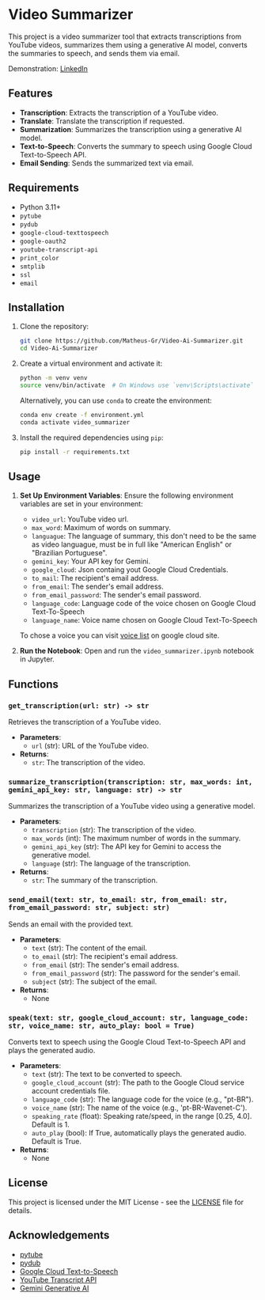 # Video Summarizer

This project is a video summarizer tool that extracts transcriptions from YouTube videos, summarizes them using a generative AI model, converts the summaries to speech, and sends them via email.

Demonstration: [LinkedIn](https://www.linkedin.com/posts/matheus-gr_llama3-whisper-elevenlabs-activity-7212213971062312960-s12O?utm_source=share&utm_medium=member_desktop)
## Features

- **Transcription**: Extracts the transcription of a YouTube video.
- **Translate**: Translate the transcription if requested.
- **Summarization**: Summarizes the transcription using a generative AI model.
- **Text-to-Speech**: Converts the summary to speech using Google Cloud Text-to-Speech API.
- **Email Sending**: Sends the summarized text via email.

## Requirements

- Python 3.11+
- `pytube`
- `pydub`
- `google-cloud-texttospeech`
- `google-oauth2`
- `youtube-transcript-api`
- `print_color`
- `smtplib`
- `ssl`
- `email`

## Installation

1. Clone the repository:

   ```sh
   git clone https://github.com/Matheus-Gr/Video-Ai-Summarizer.git
   cd Video-Ai-Summarizer
   ```

2. Create a virtual environment and activate it:

   ```sh
   python -m venv venv
   source venv/bin/activate  # On Windows use `venv\Scripts\activate`
   ```

   Alternatively, you can use `conda` to create the environment:

   ```sh
   conda env create -f environment.yml
   conda activate video_summarizer
   ```

3. Install the required dependencies using `pip`:

   ```sh
   pip install -r requirements.txt
   ```

## Usage

1. **Set Up Environment Variables**:
   Ensure the following environment variables are set in your environment:

   - `video_url`: YouTube video url.
   - `max_word`: Maximum of words on summary.
   - `languague`: The language of summary, this don't need to be the same as video languague, must be in full like "American English" or "Brazilian Portuguese".
   - `gemini_key`: Your API key for Gemini.
   - `google_cloud`: Json containg yout Google Cloud Credentials.
   - `to_mail`: The recipient's email address.
   - `from_email`: The sender's email address.
   - `from_email_password`: The sender's email password.
   - `language_code`: Language code of the voice chosen on Google Cloud Text-To-Speech
   - `language_name`: Voice name chosen on Google Cloud Text-To-Speech

   To chose a voice you can visit [voice list](https://cloud.google.com/text-to-speech/docs/voices) on google cloud site.

2. **Run the Notebook**:
   Open and run the `video_summarizer.ipynb` notebook in Jupyter.

## Functions

### `get_transcription(url: str) -> str`

Retrieves the transcription of a YouTube video.

- **Parameters**:
  - `url` (str): URL of the YouTube video.
- **Returns**:
  - `str`: The transcription of the video.

### `summarize_transcription(transcription: str, max_words: int, gemini_api_key: str, language: str) -> str`

Summarizes the transcription of a YouTube video using a generative model.

- **Parameters**:
  - `transcription` (str): The transcription of the video.
  - `max_words` (int): The maximum number of words in the summary.
  - `gemini_api_key` (str): The API key for Gemini to access the generative model.
  - `language` (str): The language of the transcription.
- **Returns**:
  - `str`: The summary of the transcription.

### `send_email(text: str, to_email: str, from_email: str, from_email_password: str, subject: str)`

Sends an email with the provided text.

- **Parameters**:
  - `text` (str): The content of the email.
  - `to_email` (str): The recipient's email address.
  - `from_email` (str): The sender's email address.
  - `from_email_password` (str): The password for the sender's email.
  - `subject` (str): The subject of the email.
- **Returns**:
  - None

### `speak(text: str, google_cloud_account: str, language_code: str, voice_name: str, auto_play: bool = True)`

Converts text to speech using the Google Cloud Text-to-Speech API and plays the generated audio.

- **Parameters**:
  - `text` (str): The text to be converted to speech.
  - `google_cloud_account` (str): The path to the Google Cloud service account credentials file.
  - `language_code` (str): The language code for the voice (e.g., "pt-BR").
  - `voice_name` (str): The name of the voice (e.g., 'pt-BR-Wavenet-C').
  - `speaking_rate` (float): Speaking rate/speed, in the range [0.25, 4.0]. Default is 1.
  - `auto_play` (bool): If True, automatically plays the generated audio. Default is True.
- **Returns**:
  - None

## License

This project is licensed under the MIT License - see the [LICENSE](LICENSE) file for details.

## Acknowledgements

- [pytube](https://github.com/nficano/pytube)
- [pydub](https://github.com/jiaaro/pydub)
- [Google Cloud Text-to-Speech](https://cloud.google.com/text-to-speech)
- [YouTube Transcript API](https://github.com/jdepoix/youtube-transcript-api)
- [Gemini Generative AI](https://gemini.com/)
